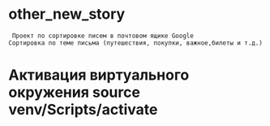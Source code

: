 # other_new_story
```
 Проект по сортировке писем в почтовом ящике Google
Сортировка по теме письма (путешествия, покупки, важное,билеты и т.д.)
 ```


# Активация виртуального окружения source venv/Scripts/activate
